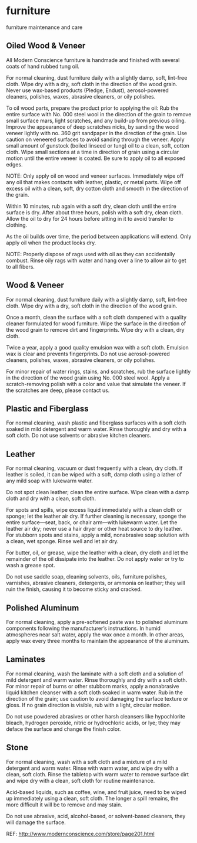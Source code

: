 furniture
=========

furniture maintenance and care


## Oiled Wood & Veneer

  All Modern Conscience furniture is handmade and finished with several coats of hand rubbed tung oil.

  For normal cleaning, dust furniture daily with a slightly damp, soft, lint-free cloth. Wipe dry with a dry, soft cloth in the direction of the wood grain. Never use wax-based products (Pledge, Endust), aerosol-powered cleaners, polishes, waxes, abrasive cleaners, or oily polishes.

  To oil wood parts, prepare the product prior to applying the oil: Rub the entire surface with No. 000 steel wool in the direction of the grain to remove small surface mars, light scratches, and any build-up from previous oiling. Improve the appearance of deep scratches nicks, by sanding the wood veneer lightly with no. 360 grit sandpaper in the direction of the grain. Use caution on veneered surfaces to avoid sanding through the veneer. Apply small amount of gunstock (boiled linseed or tung) oil to a clean, soft, cotton cloth. Wipe small sections at a time in direction of grain using a circular motion until the entire veneer is coated. Be sure to apply oil to all exposed edges.

  NOTE: Only apply oil on wood and veneer surfaces. Immediately wipe off any oil that makes contacts with leather, plastic, or metal parts. Wipe off excess oil with a clean, soft, dry cotton cloth and smooth in the direction of the grain.

  Within 10 minutes, rub again with a soft dry, clean cloth until the entire surface is dry. After about three hours, polish with a soft dry, clean cloth. Allow the oil to dry for 24 hours before sitting in it to avoid transfer to clothing.

  As the oil builds over time, the period between applications will extend. Only apply oil when the product looks dry.

  NOTE: Properly dispose of rags used with oil as they can accidentally combust. Rinse oily rags with water and hang over a line to allow air to get to all fibers. 


## Wood & Veneer

  For normal cleaning, dust furniture daily with a slightly damp, soft, lint-free cloth. Wipe dry with a dry, soft cloth in the direction of the wood grain.

  Once a month, clean the surface with a soft cloth dampened with a quality cleaner formulated for wood furniture. Wipe the surface in the direction of the wood grain to remove dirt and fingerprints. Wipe dry with a clean, dry cloth.

  Twice a year, apply a good quality emulsion wax with a soft cloth. Emulsion wax is clear and prevents fingerprints. Do not use aerosol-powered cleaners, polishes, waxes, abrasive cleaners, or oily polishes.

  For minor repair of water rings, stains, and scratches, rub the surface lightly in the direction of the wood grain using No. 000 steel wool. Apply a scratch-removing polish with a color and value that simulate the veneer. If the scratches are deep, please contact us. 


## Plastic and Fiberglass

  For normal cleaning, wash plastic and fiberglass surfaces with a soft cloth soaked in mild detergent and warm water. Rinse thoroughly and dry with a soft cloth. Do not use solvents or abrasive kitchen cleaners. 


## Leather

  For normal cleaning, vacuum or dust frequently with a clean, dry cloth. If leather is soiled, it can be wiped with a soft, damp cloth using a lather of any mild soap with lukewarm water.

  Do not spot clean leather; clean the entire surface. Wipe clean with a damp cloth and dry with a clean, soft cloth.

  For spots and spills, wipe excess liquid immediately with a clean cloth or sponge; let the leather air dry. If further cleaning is necessary, sponge the entire surface—seat, back, or chair arm—with lukewarm water. Let the leather air dry; never use a hair dryer or other heat source to dry leather. For stubborn spots and stains, apply a mild, nonabrasive soap solution with a clean, wet sponge. Rinse well and let air dry.

  For butter, oil, or grease, wipe the leather with a clean, dry cloth and let the remainder of the oil dissipate into the leather. Do not apply water or try to wash a grease spot.

  Do not use saddle soap, cleaning solvents, oils, furniture polishes, varnishes, abrasive cleaners, detergents, or ammonia on leather; they will ruin the finish, causing it to become sticky and cracked. 


## Polished Aluminum

  For normal cleaning, apply a pre-softened paste wax to polished aluminum components following the manufacturer’s instructions. In humid atmospheres near salt water, apply the wax once a month. In other areas, apply wax every three months to maintain the appearance of the aluminum. 


## Laminates

  For normal cleaning, wash the laminate with a soft cloth and a solution of mild detergent and warm water. Rinse thoroughly and dry with a soft cloth. For minor repair of burns or other stubborn marks, apply a nonabrasive liquid kitchen cleanser with a soft cloth soaked in warm water. Rub in the direction of the grain; use caution to avoid damaging the surface texture or gloss. If no grain direction is visible, rub with a light, circular motion.

  Do not use powdered abrasives or other harsh cleansers like hypochlorite bleach, hydrogen peroxide, nitric or hydrochloric acids, or lye; they may deface the surface and change the finish color. 


## Stone

  For normal cleaning, wash with a soft cloth and a mixture of a mild detergent and warm water. Rinse with warm water, and wipe dry with a clean, soft cloth. Rinse the tabletop with warm water to remove surface dirt and wipe dry with a clean, soft cloth for routine maintenance.

  Acid-based liquids, such as coffee, wine, and fruit juice, need to be wiped up immediately using a clean, soft cloth. The longer a spill remains, the more difficult it will be to remove and may stain.

  Do not use abrasive, acid, alcohol-based, or solvent-based cleaners, they will damage the surface.
  
  
REF: http://www.modernconscience.com/store/page201.html
